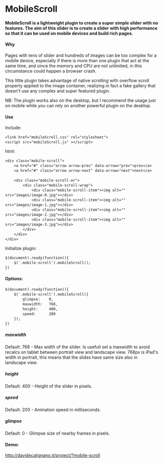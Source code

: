 MobileScroll
=============

#### MobileScroll is a lightweight plugin to create a super simple slider with no features. The aim of this slider is to create a slider with high performance so that it can be used on mobile devices and build rich pages.

#### Why
Pages with tens of slider and hundreds of images can be too complex for a mobile device, especially if there is more than one plugin that act at the same time, and since the memory and CPU are not unlimited, in this circumstance could happen a browser crash.

This little plugin takes advantage of native scrolling with overflow scroll property applied to the image container, realizing in fact a fake gallery that doesn't use any complex and super featured plugin.

NB: The plugin works also on the desktop, but I recommend the usage just on mobile while you can rely on another powerful plugin on the desktop.


#### Use
Include:

    <link href="mobileScroll.css" rel="stylesheet">
    <script src="mobileScroll.js" ></script>
html:

    <div class="mobile-scroll">
	    <a href="#" class="arrow arrow-prev" data-arrow="prev">prev</a>
	    <a href="#" class="arrow arrow-next" data-arrow="next">next</a>

        <div class="mobile-scroll-er">
    		<div class="mobile-scroll-wrap">    
    			<div class="mobile-scroll-item"><img alt="" src="images/image-0.jpg"></div>
    			<div class="mobile-scroll-item"><img alt="" src="images/image-1.jpg"></div>
    			<div class="mobile-scroll-item"><img alt="" src="images/image-2.jpg"></div>
    			<div class="mobile-scroll-item"><img alt="" src="images/image-3.jpg"></div>
    		</div>
    	</div>
    </div>
Initialize plugin:

    $(document).ready(function(){
	    $('.mobile-scroll').mobileScroll();
    })

#### Options:
    $(document).ready(function(){
	    $('.mobile-scroll').mobileScroll({
	        glimpse:    0,
			maxwidth:   768,
			height:     400,
			speed:      200
	    });
    })
##### maxwidth
Default: 768 - Max width of the slider. Is usefull set a maxwidth to avoid recalcs on tablet between portrait view and landscape view. 768px is iPad's width in portrait, this means that the slides have same size also in landscape view.

##### height
Default: 400 - Height of the slider in pixels.

##### speed
Default: 200 - Animation speed in milliseconds.

##### glimpse
Default: 0 - Glimpse size of nearby frames in pixels.


#### Demo:
http://davidecalignano.it/project/?mobile-scroll
